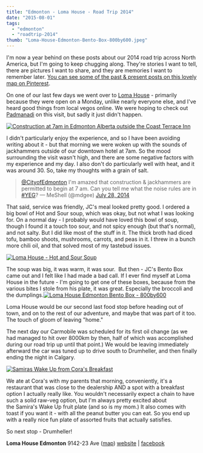 ```yaml
---
title: "Edmonton - Loma House - Road Trip 2014"
date: "2015-08-01"
tags:
  - "edmonton"
  - "roadtrip-2014"
thumb: "Loma-House-Edmonton-Bento-Box-800by600.jpeg"
---
```


I'm now a year behind on these posts about our 2014 road trip across North America, but I'm going to keep chugging along. They're stories I want to tell, there are pictures I want to share, and they are memories I want to remember later. [You can see some of the past & present posts on this lovely map on Pinterest](https://www.pinterest.com/meshellg/roadtrip-2014/).

On one of our last few days we went over to [Loma House](http://www.lomahousevegexpress.com/) - primarily because they were open on a Monday, unlike nearly everyone else, and I've heard good things from local vegos online. We were hoping to check out [Padmanadi](http://meshell.ca/blog/category/padmanadi/) on this visit, but sadly it just didn't happen.

[![Construction at 7am in Edmonton Alberta outside the Coast Terrace Inn](images/20171306116_74bdd904bb_z.jpg)](https://www.flickr.com/photos/prairiev/20171306116/in/dateposted-public/ "Construction at 7am in Edmonton Alberta outside the Coast Terrace Inn")
<script src="//embedr.flickr.com/assets/client-code.js" async charset="utf-8"></script>

I didn't particularly enjoy the experience, and so I have been avoiding writing about it - but that morning we were woken up with the sounds of jackhammers outside of our downtown hotel at 7am. So the mood surrounding the visit wasn't high, and there are some negative factors with my experience and my day. I also don't do particularly well with heat, and it was around 30. So, take my thoughts with a grain of salt.

<blockquote class="twitter-tweet" lang="en"><a href="https://twitter.com/CityofEdmonton">@CityofEdmonton</a> I'm amazed that construction &amp; jackhammers are permitted to begin at 7 am. Can you tell me what the noise rules are in <a href="https://twitter.com/hashtag/YEG?src=hash">#YEG</a>? — MeShell (@mdgee) <a href="https://twitter.com/mdgee/status/493749203189780480">July 28, 2014</a></blockquote>

<script src="//platform.twitter.com/widgets.js" async charset="utf-8"></script>

That said, service was friendly, JC's meal looked pretty good. I ordered a big bowl of Hot and Sour soup, which was okay, but not what I was looking for. On a normal day - I probably would have loved this bowl of soup, though I found it a touch too sour, and not spicy enough (but that's normal), and not salty. But I did like most of the stuff in it. The thick broth had diced tofu, bamboo shoots, mushrooms, carrots, and peas in it. I threw in a bunch more chili oil, and that solved most of my tastebud issues.

[![Loma House - Hot and Sour Soup](images/14788608995_d9d51df8fe_z.jpg)](https://www.flickr.com/photos/prairiev/14788608995/in/photolist-ouMFkq-owPuea "Loma House - Hot and Sour Soup")

The soup was big, it was warm, it was sour.  But then - JC's Bento Box came out and I felt like I had made a bad call. If I ever find myself at Loma House in the future - I'm going to get one of these boxes, because from the various bites I stole from his plate, it was great. Especially the broccoli and the dumplings.[![Loma House Edmonton Bento Box - 800by600](images/Loma-House-Edmonton-Bento-Box-800by600.jpeg)](http://meshell.ca/blog/wp-content/uploads/2015/08/Loma-House-Edmonton-Bento-Box-800by600.jpeg)

Loma House would be our second last food stop before heading out of town, and on to the rest of our adventure, and maybe that was part of it too. The touch of gloom of leaving "home."

The next day our Carmobile was scheduled for its first oil change (as we had managed to hit over 8000km by then, half of which was accomplished during our road trip up until that point.) We would be leaving immediately afterward the car was tuned up to drive south to Drumheller, and then finally ending the night in Calgary.

[![Samiras Wake Up from Cora's Breakfast](images/20171852826_3ed94819fe_z.jpg)](https://www.flickr.com/photos/prairiev/20171852826/in/album-72157645740351143/ "Samiras Wake Up from Cora's Breakfast")
<script src="//embedr.flickr.com/assets/client-code.js" async charset="utf-8"></script>

We ate at Cora's with my parents that morning, conveniently, it's a restaurant that was close to the dealership AND a spot with a breakfast option I actually really like. You wouldn't necessarily expect a chain to have such a solid raw-veg option, but I'm always pretty excited about the Samira's Wake Up fruit plate (and so is my mom.) It also comes with toast if you want it - with all the peanut butter you can eat. So you end up with a really nice fun plate of assorted fruits that actually satisfies.

So next stop - Drumheller!

**Loma House Edmonton** 9142-23 Ave ([map](https://www.google.ca/maps?um=1&ie=UTF-8&q=9142-23+Avenue&fb=1&gl=ca&hnear=Edmonton,+AB&cid=0,0,17218002248844562901&ei=7-G-TbjtGujZ0QHCl9zJCQ&sa=X&oi=local_result&ct=image&resnum=1&ved=0CBsQnwIwAA)) [website](http://www.lomahousevegexpress.com/contact/) | [facebook](https://www.facebook.com/pages/Loma-House-Vegetarian-Express/210393948998071?fref=ts)
